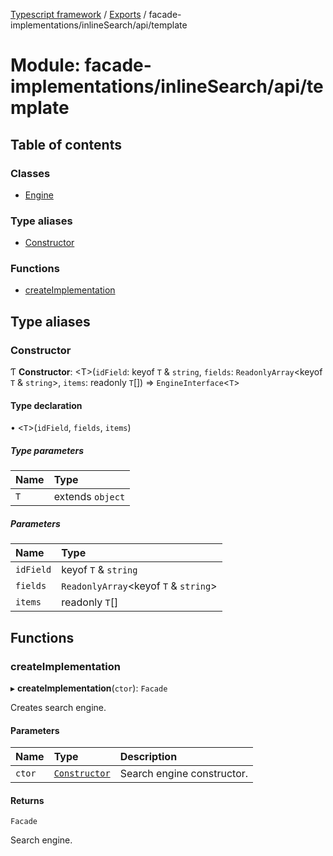 [Typescript framework](../index.md) / [Exports](../modules.md) / facade-implementations/inlineSearch/api/template

# Module: facade-implementations/inlineSearch/api/template

## Table of contents

### Classes

- [Engine](../classes/facade_implementations_inlineSearch_api_template.Engine.md)

### Type aliases

- [Constructor](facade_implementations_inlineSearch_api_template.md#constructor)

### Functions

- [createImplementation](facade_implementations_inlineSearch_api_template.md#createimplementation)

## Type aliases

### Constructor

Ƭ **Constructor**: <T\>(`idField`: keyof `T` & `string`, `fields`: `ReadonlyArray`<keyof `T` & `string`\>, `items`: readonly `T`[]) => `EngineInterface`<`T`\>

#### Type declaration

• <`T`\>(`idField`, `fields`, `items`)

##### Type parameters

| Name | Type |
| :------ | :------ |
| `T` | extends `object` |

##### Parameters

| Name | Type |
| :------ | :------ |
| `idField` | keyof `T` & `string` |
| `fields` | `ReadonlyArray`<keyof `T` & `string`\> |
| `items` | readonly `T`[] |

## Functions

### createImplementation

▸ **createImplementation**(`ctor`): `Facade`

Creates search engine.

#### Parameters

| Name | Type | Description |
| :------ | :------ | :------ |
| `ctor` | [`Constructor`](facade_implementations_inlineSearch_api_template.md#constructor) | Search engine constructor. |

#### Returns

`Facade`

Search engine.

